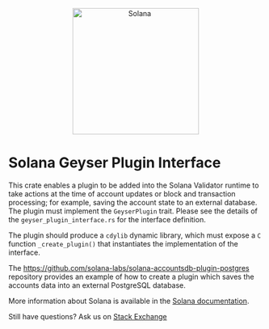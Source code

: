 <p align="center">
  <a href="https://solana.com">
    <img alt="Solana" src="https://i.imgur.com/IKyzQ6T.png" width="250" />
  </a>
</p>

# Solana Geyser Plugin Interface

This crate enables a plugin to be added into the Solana Validator runtime to
take actions at the time of account updates or block and transaction processing;
for example, saving the account state to an external database. The plugin must
implement the `GeyserPlugin` trait. Please see the details of the
`geyser_plugin_interface.rs` for the interface definition.

The plugin should produce a `cdylib` dynamic library, which must expose a `C`
function `_create_plugin()` that instantiates the implementation of the
interface.

The https://github.com/solana-labs/solana-accountsdb-plugin-postgres repository
provides an example of how to create a plugin which saves the accounts data into
an external PostgreSQL database.

More information about Solana is available in the [Solana documentation](https://docs.solana.com/).

Still have questions?  Ask us on [Stack Exchange](https://sola.na/sse)
